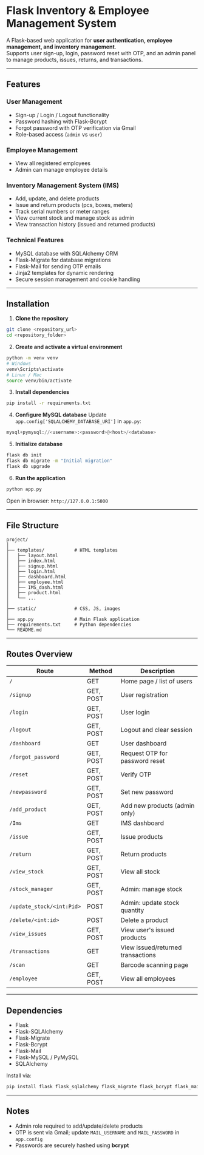 # Flask Inventory & Employee Management System

A Flask-based web application for **user authentication, employee management, and inventory management**.  
Supports user sign-up, login, password reset with OTP, and an admin panel to manage products, issues, returns, and transactions.

---

## Features

### User Management
- Sign-up / Login / Logout functionality
- Password hashing with Flask-Bcrypt
- Forgot password with OTP verification via Gmail
- Role-based access (`admin` vs `user`)

### Employee Management
- View all registered employees
- Admin can manage employee details

### Inventory Management System (IMS)
- Add, update, and delete products
- Issue and return products (pcs, boxes, meters)
- Track serial numbers or meter ranges
- View current stock and manage stock as admin
- View transaction history (issued and returned products)

### Technical Features
- MySQL database with SQLAlchemy ORM
- Flask-Migrate for database migrations
- Flask-Mail for sending OTP emails
- Jinja2 templates for dynamic rendering
- Secure session management and cookie handling

---

## Installation

1. **Clone the repository**
```bash
git clone <repository_url>
cd <repository_folder>
```

2. **Create and activate a virtual environment**
```bash
python -m venv venv
# Windows
venv\Scripts\activate
# Linux / Mac
source venv/bin/activate
```

3. **Install dependencies**
```bash
pip install -r requirements.txt
```

4. **Configure MySQL database**
Update `app.config['SQLALCHEMY_DATABASE_URI']` in `app.py`:
```python
mysql+pymysql://<username>:<password>@<host>/<database>
```

5. **Initialize database**
```bash
flask db init
flask db migrate -m "Initial migration"
flask db upgrade
```

6. **Run the application**
```bash
python app.py
```
Open in browser: `http://127.0.0.1:5000`

---

## File Structure

```
project/
│
├── templates/           # HTML templates
│   ├── layout.html
│   ├── index.html
│   ├── signup.html
│   ├── login.html
│   ├── dashboard.html
│   ├── employee.html
│   ├── IMS_dash.html
│   ├── product.html
│   └── ...
│
├── static/              # CSS, JS, images
│
├── app.py               # Main Flask application
├── requirements.txt     # Python dependencies
└── README.md
```

---

## Routes Overview

| Route                     | Method       | Description |
|----------------------------|-------------|-------------|
| `/`                        | GET         | Home page / list of users |
| `/signup`                  | GET, POST   | User registration |
| `/login`                   | GET, POST   | User login |
| `/logout`                  | GET, POST   | Logout and clear session |
| `/dashboard`               | GET         | User dashboard |
| `/forgot_password`         | GET, POST   | Request OTP for password reset |
| `/reset`                   | GET, POST   | Verify OTP |
| `/newpassword`             | GET, POST   | Set new password |
| `/add_product`             | GET, POST   | Add new products (admin only) |
| `/Ims`                     | GET         | IMS dashboard |
| `/issue`                   | GET, POST   | Issue products |
| `/return`                  | GET, POST   | Return products |
| `/view_stock`              | GET, POST   | View all stock |
| `/stock_manager`           | GET, POST   | Admin: manage stock |
| `/update_stock/<int:Pid>` | POST        | Admin: update stock quantity |
| `/delete/<int:id>`         | POST        | Delete a product |
| `/view_issues`             | GET, POST   | View user's issued products |
| `/transactions`            | GET         | View issued/returned transactions |
| `/scan`                    | GET         | Barcode scanning page |
| `/employee`                | GET, POST   | View all employees |

---

## Dependencies
- Flask  
- Flask-SQLAlchemy  
- Flask-Migrate  
- Flask-Bcrypt  
- Flask-Mail  
- Flask-MySQL / PyMySQL  
- SQLAlchemy  

Install via:
```bash
pip install flask flask_sqlalchemy flask_migrate flask_bcrypt flask_mail flaskext.mysql pymysql
```

---

## Notes
- Admin role required to add/update/delete products
- OTP is sent via Gmail; update `MAIL_USERNAME` and `MAIL_PASSWORD` in `app.config`
- Passwords are securely hashed using **bcrypt**

